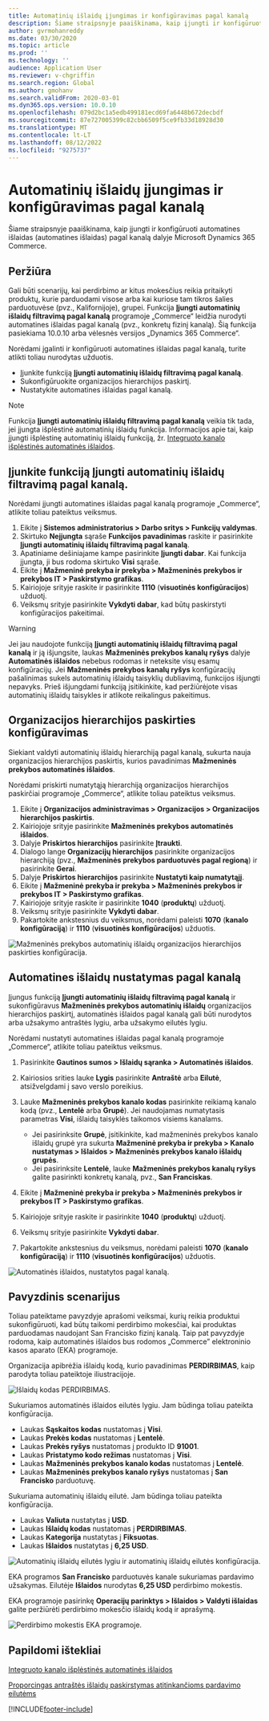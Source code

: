 ```yaml
---
title: Automatinių išlaidų įjungimas ir konfigūravimas pagal kanalą
description: Šiame straipsnyje paaiškinama, kaip įjungti ir konfigūruoti automatines išlaidas pagal kanalą Microsoft Dynamics 365 Commerce.
author: gvrmohanreddy
ms.date: 03/30/2020
ms.topic: article
ms.prod: ''
ms.technology: ''
audience: Application User
ms.reviewer: v-chgriffin
ms.search.region: Global
ms.author: gmohanv
ms.search.validFrom: 2020-03-01
ms.dyn365.ops.version: 10.0.10
ms.openlocfilehash: 079d2bc1a5edb499181ecd69fa6448b672decbdf
ms.sourcegitcommit: 87e727005399c82cbb6509f5ce9fb33d18928d30
ms.translationtype: MT
ms.contentlocale: lt-LT
ms.lasthandoff: 08/12/2022
ms.locfileid: "9275737"
---
```

# <a name="enable-and-configure-auto-charges-by-channel"></a>Automatinių išlaidų įjungimas ir konfigūravimas pagal kanalą

Šiame straipsnyje paaiškinama, kaip įjungti ir konfigūruoti automatines išlaidas (automatines išlaidas) pagal kanalą dalyje Microsoft Dynamics 365 Commerce.

## <a name="overview"></a>Peržiūra

Gali būti scenarijų, kai perdirbimo ar kitus mokesčius reikia pritaikyti produktų, kurie parduodami visose arba kai kuriose tam tikros šalies parduotuvėse (pvz., Kalifornijoje), grupei. Funkcija **Įjungti automatinių išlaidų filtravimą pagal kanalą** programoje „Commerce“ leidžia nurodyti automatines išlaidas pagal kanalą (pvz., konkretų fizinį kanalą). Šią funkcija pasiekiama 10.0.10 arba vėlesnės versijos „Dynamics 365 Commerce“.

Norėdami įgalinti ir konfigūruoti automatines išlaidas pagal kanalą, turite atlikti toliau nurodytas užduotis.

- Įjunkite funkciją **Įjungti automatinių išlaidų filtravimą pagal kanalą**.
- Sukonfigūruokite organizacijos hierarchijos paskirtį.
- Nustatykite automatines išlaidas pagal kanalą.

> [!NOTE]
> Funkcija **Įjungti automatinių išlaidų filtravimą pagal kanalą** veikia tik tada, jei įjungta išplėstinė automatinių išlaidų funkcija. Informacijos apie tai, kaip įjungti išplėstinę automatinių išlaidų funkciją, žr. [Integruoto kanalo išplėstinės automatinės išlaidos](omni-auto-charges.md).

## <a name="turn-on-the-enable-filter-auto-charges-by-channel-feature"></a>Įjunkite funkciją Įjungti automatinių išlaidų filtravimą pagal kanalą.

Norėdami įjungti automatines išlaidas pagal kanalą programoje „Commerce“, atlikite toliau pateiktus veiksmus.

1. Eikite į **Sistemos administratorius \> Darbo sritys \> Funkcijų valdymas**.
1. Skirtuko **Neįjungta** sąraše **Funkcijos pavadinimas** raskite ir pasirinkite **Įjungti automatinių išlaidų filtravimą pagal kanalą**.
1. Apatiniame dešiniajame kampe pasirinkite **Įjungti dabar**. Kai funkcija įjungta, ji bus rodoma skirtuko **Visi** sąraše.
1. Eikite į **Mažmeninė prekyba ir prekyba \> Mažmeninės prekybos ir prekybos IT \> Paskirstymo grafikas**.
1. Kairiojoje srityje raskite ir pasirinkite **1110** (**visuotinės konfigūracijos**) užduotį.
1. Veiksmų srityje pasirinkite **Vykdyti dabar**, kad būtų paskirstyti konfigūracijos pakeitimai.

> [!WARNING]
> Jei jau naudojote funkciją **Įjungti automatinių išlaidų filtravimą pagal kanalą** ir ją išjungsite, laukas **Mažmeninės prekybos kanalų ryšys** dalyje **Automatinės išlaidos** nebebus rodomas ir neteksite visų esamų konfigūracijų. Jei **Mažmeninės prekybos kanalų ryšys** konfigūracijų pašalinimas sukels automatinių išlaidų taisyklių dubliavimą, funkcijos išjungti nepavyks. Prieš išjungdami funkciją įsitikinkite, kad peržiūrėjote visas automatinių išlaidų taisykles ir atlikote reikalingus pakeitimus.

## <a name="configure-the-organization-hierarchy-purpose"></a>Organizacijos hierarchijos paskirties konfigūravimas

Siekiant valdyti automatinių išlaidų hierarchiją pagal kanalą, sukurta nauja organizacijos hierarchijos paskirtis, kurios pavadinimas **Mažmeninės prekybos automatinės išlaidos**.

Norėdami priskirti numatytąją hierarchiją organizacijos hierarchijos paskirčiai programoje „Commerce“, atlikite toliau pateiktus veiksmus.
        
1. Eikite į **Organizacijos administravimas \> Organizacijos \> Organizacijos hierarchijos paskirtis**.
1. Kairiojoje srityje pasirinkite **Mažmeninės prekybos automatinės išlaidos**.
1. Dalyje **Priskirtos hierarchijos** pasirinkite **Įtraukti**.
1. Dialogo lange **Organizacijų hierarchijos** pasirinkite organizacijos hierarchiją (pvz., **Mažmeninės prekybos parduotuvės pagal regioną**) ir pasirinkite **Gerai**.
1. Dalyje **Priskirtos hierarchijos** pasirinkite **Nustatyti kaip numatytąjį**.
1. Eikite į **Mažmeninė prekyba ir prekyba \> Mažmeninės prekybos ir prekybos IT \> Paskirstymo grafikas**.
1. Kairiojoje srityje raskite ir pasirinkite **1040** (**produktų**) užduotį.
1. Veiksmų srityje pasirinkite **Vykdyti dabar**.
1. Pakartokite ankstesnius du veiksmus, norėdami paleisti **1070** (**kanalo konfigūraciją**) ir **1110** (**visuotinės konfigūracijos**) užduotis.

![Mažmeninės prekybos automatinių išlaidų organizacijos hierarchijos paskirties konfigūracija.](media/Auto-charges-org-hierarchy-purpose.png)

## <a name="define-auto-charges-by-channel"></a>Automatines išlaidų nustatymas pagal kanalą

Įjungus funkciją **Įjungti automatinių išlaidų filtravimą pagal kanalą** ir sukonfigūravus **Mažmeninės prekybos automatinių išlaidų** organizacijos hierarchijos paskirtį, automatinės išlaidos pagal kanalą gali būti nurodytos arba užsakymo antraštės lygiu, arba užsakymo eilutės lygiu.

Norėdami nustatyti automatines išlaidas pagal kanalą programoje „Commerce“, atlikite toliau pateiktus veiksmus.

1. Pasirinkite **Gautinos sumos \> Išlaidų sąranka \> Automatinės išlaidos**.
1. Kairiosios srities lauke **Lygis** pasirinkite **Antraštė** arba **Eilutė**, atsižvelgdami į savo verslo poreikius.
1. Lauke **Mažmeninės prekybos kanalo kodas** pasirinkite reikiamą kanalo kodą (pvz., **Lentelė** arba **Grupė**). Jei naudojamas numatytasis parametras **Visi**, išlaidų taisyklės taikomos visiems kanalams.

    - Jei pasirinksite **Grupė**, įsitikinkite, kad mažmeninės prekybos kanalo išlaidų grupė yra sukurta **Mažmeninė prekyba ir prekyba \> Kanalo nustatymas \> Išlaidos \> Mažmeninės prekybos kanalo išlaidų grupės**.
    - Jei pasirinksite **Lentelė**, lauke **Mažmeninės prekybos kanalų ryšys** galite pasirinkti konkretų kanalą, pvz., **San Franciskas**.

1. Eikite į **Mažmeninė prekyba ir prekyba \> Mažmeninės prekybos ir prekybos IT \> Paskirstymo grafikas**.
1. Kairiojoje srityje raskite ir pasirinkite **1040** (**produktų**) užduotį.
1. Veiksmų srityje pasirinkite **Vykdyti dabar**.
1. Pakartokite ankstesnius du veiksmus, norėdami paleisti **1070** (**kanalo konfigūraciją**) ir **1110** (**visuotinės konfigūracijos**) užduotis.
    
![Automatinės išlaidos, nustatytos pagal kanalą.](media/Auto-charges-line-charge-by-channel.png)

## <a name="example-scenario"></a>Pavyzdinis scenarijus

Toliau pateiktame pavyzdyje aprašomi veiksmai, kurių reikia produktui sukonfigūruoti, kad būtų taikomi perdirbimo mokesčiai, kai produktas parduodamas naudojant San Francisko fizinį kanalą. Taip pat pavyzdyje rodoma, kaip automatinės išlaidos bus rodomos „Commerce” elektroninio kasos aparato (EKA) programoje.

Organizacija apibrėžia išlaidų kodą, kurio pavadinimas **PERDIRBIMAS**, kaip parodyta toliau pateiktoje iliustracijoje.

![Išlaidų kodas PERDIRBIMAS.](media/Auto-charges-charge-code.png)

Sukuriamos automatinės išlaidos eilutės lygiu. Jam būdinga toliau pateikta konfigūracija.

- Laukas **Sąskaitos kodas** nustatomas į **Visi**.
- Laukas **Prekės kodas** nustatomas į **Lentelė**.
- Laukas **Prekės ryšys** nustatomas į produkto ID **91001**.
- Laukas **Pristatymo kodo režimas** nustatomas į **Visi**.
- Laukas **Mažmeninės prekybos kanalo kodas** nustatomas į **Lentelė**.
- Laukas **Mažmeninės prekybos kanalo ryšys** nustatomas į **San Francisko** parduotuvę.

Sukuriama automatinių išlaidų eilutė. Jam būdinga toliau pateikta konfigūracija.

- Laukas **Valiuta** nustatytas į **USD**.
- Laukas **Išlaidų kodas** nustatomas į **PERDIRBIMAS**.
- Laukas **Kategorija** nustatytas į **Fiksuotas**.
- Laukas **Išlaidos** nustatytas į **6,25 USD**.

![Automatinių išlaidų eilutės lygiu ir automatinių išlaidų eilutės konfigūracija.](media/Auto-charges-recyclingfee-line-fee.png)

EKA programos **San Francisko** parduotuvės kanale sukuriamas pardavimo užsakymas. Eilutėje **Išlaidos** nurodytas **6,25 USD** perdirbimo mokestis.

EKA programoje pasirinkę **Operacijų parinktys \> Išlaidos \> Valdyti išlaidas** galite peržiūrėti perdirbimo mokesčio išlaidų kodą ir aprašymą.

![Perdirbimo mokestis EKA programoje.](media/pos-auto-charges-recyclingfee-line-fee.png)

## <a name="additional-resources"></a>Papildomi ištekliai

[Integruoto kanalo išplėstinės automatinės išlaidos](omni-auto-charges.md)

[Proporcingas antraštės išlaidų paskirstymas atitinkančioms pardavimo eilutėms](pro-rate-charges-matching-lines.md)


[!INCLUDE[footer-include](../includes/footer-banner.md)]
